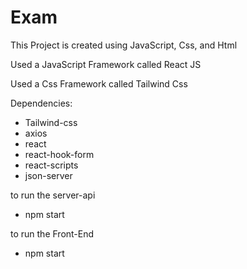 # Exam

This Project is created using JavaScript, Css, and Html

Used a JavaScript Framework called React JS

Used a Css Framework called Tailwind Css

Dependencies: 
- Tailwind-css
- axios
- react
- react-hook-form
- react-scripts
- json-server

to run the server-api
- npm start

to run the Front-End
- npm start
